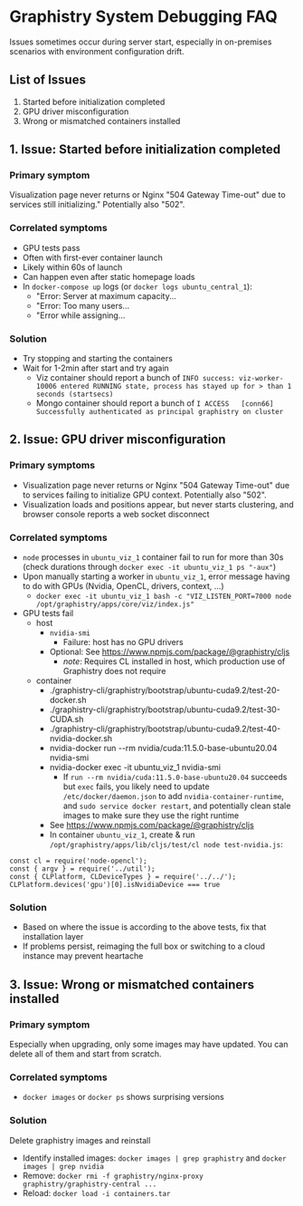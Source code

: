 # Graphistry System Debugging FAQ

Issues sometimes occur during server start, especially in on-premises scenarios with environment configuration drift.

## List of Issues

1. Started before initialization completed
2. GPU driver misconfiguration
3. Wrong or mismatched containers installed


## 1. Issue: Started before initialization completed

### Primary symptom
Visualization page never returns or Nginx "504 Gateway Time-out" due to services still initializing." Potentially  also "502".

### Correlated symptoms
* GPU tests pass  
* Often with first-ever container launch
* Likely within 60s of launch
* Can happen even after static homepage loads
* In `docker-compose up` logs (or `docker logs ubuntu_central_1`):
  * "Error: Server at maximum capacity...
  * "Error: Too many users...
  * "Error while assigning...


### Solution
* Try stopping and starting the containers
* Wait for 1-2min after start and try again
  * Viz container should report a bunch of `INFO success: viz-worker-10006 entered RUNNING state, process has stayed up for > than 1 seconds (startsecs)`
  * Mongo container should report a bunch of `I ACCESS   [conn66] Successfully authenticated as principal graphistry on cluster`


## 2. Issue: GPU driver misconfiguration

### Primary symptoms

* Visualization page never returns or Nginx "504 Gateway Time-out" due to services failing to initialize GPU context. Potentially also "502".
* Visualization loads and positions appear, but never starts clustering, and browser console reports a web socket disconnect

### Correlated symptoms

* `node` processes in `ubuntu_viz_1` container fail to run for more than 30s (check durations through `docker exec -it ubuntu_viz_1 ps "-aux"`)
* Upon manually starting a worker in `ubuntu_viz_1`, error message having to do with GPUs (Nvidia, OpenCL, drivers, context, ...)
  * `docker exec -it ubuntu_viz_1 bash -c "VIZ_LISTEN_PORT=7000 node /opt/graphistry/apps/core/viz/index.js"`
* GPU tests fail
  * host
    * `nvidia-smi`
      * Failure: host has no GPU drivers
    * Optional: See https://www.npmjs.com/package/@graphistry/cljs    
      * _note_: Requires CL installed in host, which production use of Graphistry does not require
  * container
    * ./graphistry-cli/graphistry/bootstrap/ubuntu-cuda9.2/test-20-docker.sh 
    * ./graphistry-cli/graphistry/bootstrap/ubuntu-cuda9.2/test-30-CUDA.sh 
    * ./graphistry-cli/graphistry/bootstrap/ubuntu-cuda9.2/test-40-nvidia-docker.sh
    * nvidia-docker run --rm nvidia/cuda:11.5.0-base-ubuntu20.04 nvidia-smi
    * nvidia-docker exec -it ubuntu_viz_1 nvidia-smi
      * If `run --rm nvidia/cuda:11.5.0-base-ubuntu20.04` succeeds but `exec` fails, you likely need to update `/etc/docker/daemon.json` to add `nvidia-container-runtime`, and `sudo service docker restart`, and potentially clean stale images to make sure they use the right runtime
    * See https://www.npmjs.com/package/@graphistry/cljs
    * In container `ubuntu_viz_1`, create & run `/opt/graphistry/apps/lib/cljs/test/cl node test-nvidia.js`:
```
const cl = require('node-opencl');
const { argv } = require('../util');
const { CLPlatform, CLDeviceTypes } = require('../../');
CLPlatform.devices('gpu')[0].isNvidiaDevice === true
```

### Solution

* Based on where the issue is according to the above tests, fix that installation layer
* If problems persist, reimaging the full box or switching to a cloud instance may prevent heartache

## 3. Issue: Wrong or mismatched containers installed

### Primary symptom
Especially when upgrading, only some images may have updated. You can delete all of them and start from scratch.

### Correlated symptoms
* `docker images` or `docker ps` shows surprising versions

### Solution

Delete graphistry images and reinstall
* Identify installed images: `docker images | grep graphistry` and `docker images | grep nvidia`
* Remove: `docker rmi -f graphistry/nginx-proxy graphistry/graphistry-central ...`
* Reload: `docker load -i containers.tar`




